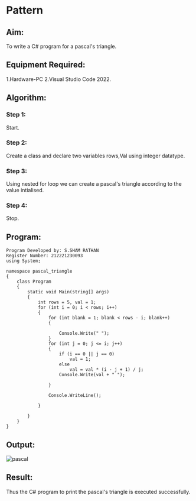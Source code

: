 # Pattern
## Aim:
To write a C# program for a pascal's triangle.
## Equipment Required:
1.Hardware-PC
2.Visual Studio Code 2022.
## Algorithm:
### Step 1:
Start.
### Step 2:
Create a class and declare two variables rows,Val using integer datatype.
### Step 3:
Using nested for loop we can create a pascal's triangle according to the value intialised.
### Step 4:
Stop.

## Program:
```
Program Developed by: S.SHAM RATHAN
Register Number: 212221230093
using System;

namespace pascal_triangle
{
    class Program
    {
        static void Main(string[] args)
        {
            int rows = 5, val = 1;
            for (int i = 0; i < rows; i++)
            {
                for (int blank = 1; blank < rows - i; blank++)
                {

                    Console.Write(" ");
                }
                for (int j = 0; j <= i; j++)
                {
                    if (i == 0 || j == 0)
                        val = 1;
                    else
                        val = val * (i - j + 1) / j;
                    Console.Write(val + " ");

                }

                Console.WriteLine();

            }

        }
    }
}
```

## Output:
![pascal](https://user-images.githubusercontent.com/93587823/189411363-08141c3f-1499-4382-97b3-408c13de208d.png)


## Result:
Thus the C# program to print the pascal's triangle is executed successfully.
